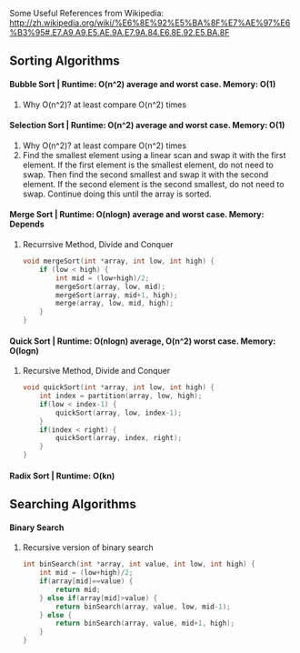 Some Useful References from Wikipedia: http://zh.wikipedia.org/wiki/%E6%8E%92%E5%BA%8F%E7%AE%97%E6%B3%95#.E7.A9.A9.E5.AE.9A.E7.9A.84.E6.8E.92.E5.BA.8F

## Sorting Algorithms
#### Bubble Sort | Runtime: O(n^2) average and worst case. Memory: O(1)
1. Why O(n^2)? at least compare O(n^2) times

#### Selection Sort | Runtime: O(n^2) average and worst case. Memory: O(1)
1. Why O(n^2)? at least compare O(n^2) times
2. Find the smallest element using a linear scan and swap it with the first element. If the first element is the smallest element, do not need to swap. Then find the second smallest and swap it with the second element. If the second element is the second smallest, do not need to swap. Continue doing this until the array is sorted.

#### Merge Sort | Runtime: O(nlogn) average and worst case. Memory: Depends
1. Recurrsive Method, Divide and Conquer

	```cpp
	void mergeSort(int *array, int low, int high) {
		if (low < high) {
			int mid = (low+high)/2;
			mergeSort(array, low, mid);
			mergeSort(array, mid+1, high);
			merge(array, low, mid, high);
		}
	}
	```

#### Quick Sort | Runtime: O(nlogn) average, O(n^2) worst case. Memory: O(logn)
1. Recursive Method, Divide and Conquer

	```cpp
	void quickSort(int *array, int low, int high) {
		int index = partition(array, low, high);
		if(low < index-1) {
			quickSort(array, low, index-1);
		}
		if(index < right) {
			quickSort(array, index, right);
		}
	}
	```

#### Radix Sort | Runtime: O(kn)


## Searching Algorithms
#### Binary Search
1. Recursive version of binary search
	```cpp
	int binSearch(int *array, int value, int low, int high) {
		int mid = (low+high)/2;
		if(array[mid]==value) {
			return mid;
		} else if(array[mid]>value) {
			return binSearch(array, value, low, mid-1);
		} else {
			return binSearch(array, value, mid+1, high);
		}
	}
	```

